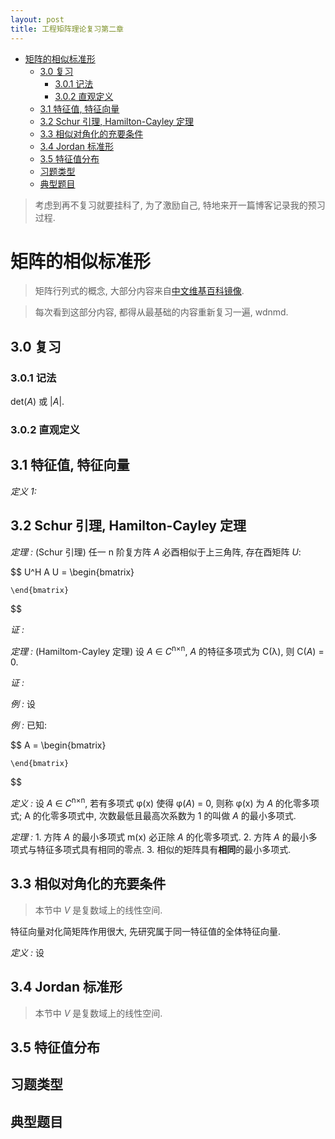 ```yaml
---
layout: post
title: 工程矩阵理论复习第二章
---
```


<!-- TOC -->

- [矩阵的相似标准形](#矩阵的相似标准形)
    - [3.0 复习](#30-复习)
        - [3.0.1 记法](#301-记法)
        - [3.0.2 直观定义](#302-直观定义)
    - [3.1 特征值, 特征向量](#31-特征值-特征向量)
    - [3.2 Schur 引理, Hamilton-Cayley 定理](#32-schur-引理-hamilton-cayley-定理)
    - [3.3 相似对角化的充要条件](#33-相似对角化的充要条件)
    - [3.4 Jordan 标准形](#34-jordan-标准形)
    - [3.5 特征值分布](#35-特征值分布)
    - [习题类型](#习题类型)
    - [典型题目](#典型题目)

<!-- /TOC -->

> 考虑到再不复习就要挂科了, 为了激励自己, 特地来开一篇博客记录我的预习过程.

# 矩阵的相似标准形

> 矩阵行列式的概念, 大部分内容来自[中文维基百科镜像](https://zh.wiki.6bu6.xyz/wiki/%E8%A1%8C%E5%88%97%E5%BC%8F).

> 每次看到这部分内容, 都得从最基础的内容重新复习一遍, wdnmd.

## 3.0 复习

### 3.0.1 记法

det(*A*) 或 |*A*|.

### 3.0.2 直观定义



## 3.1 特征值, 特征向量

*定义 1:* 

## 3.2 Schur 引理, Hamilton-Cayley 定理

*定理 :* (Schur 引理) 任一 n 阶复方阵 *A* 必酉相似于上三角阵, 存在酉矩阵 *U*:

$$
    U^H A U = \begin{bmatrix}
        
    \end{bmatrix}
$$

*证 :* 

*定理 :* (Hamiltom-Cayley 定理) 设 *A* ∈ *C*<sup>n×n</sup>, *A* 的特征多项式为 C(λ), 则 C(*A*) = 0.

*证 :* 

*例 :* 设

*例 :* 已知:

$$
    A = \begin{bmatrix}
        
    \end{bmatrix}
$$

*定义 :* 设 *A* ∈ *C*<sup>n×n</sup>, 若有多项式 φ(x) 使得 φ(*A*) = 0, 则称 φ(x) 为 *A* 的化零多项式; A 的化零多项式中, 次数最低且最高次系数为 1 的叫做 *A* 的最小多项式.

*定理 :* 1. 方阵 *A* 的最小多项式 m(x) 必正除 *A* 的化零多项式.
2. 方阵 *A* 的最小多项式与特征多项式具有相同的零点.
3. 相似的矩阵具有**相同**的最小多项式.

## 3.3 相似对角化的充要条件

> 本节中 *V* 是复数域上的线性空间.

特征向量对化简矩阵作用很大, 先研究属于同一特征值的全体特征向量.

*定义 :* 设 

## 3.4 Jordan 标准形

> 本节中 *V* 是复数域上的线性空间.



## 3.5 特征值分布



## 习题类型



## 典型题目


